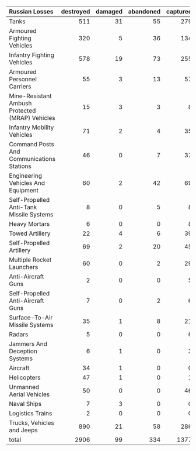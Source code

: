 | Russian Losses                                   |   destroyed |   damaged |   abandoned |   captured |   total |
|:-------------------------------------------------|------------:|----------:|------------:|-----------:|--------:|
| Tanks                                            |         511 |        31 |          55 |        279 |     876 |
| Armoured Fighting Vehicles                       |         320 |         5 |          36 |        134 |     495 |
| Infantry Fighting Vehicles                       |         578 |        19 |          73 |        255 |     925 |
| Armoured Personnel Carriers                      |          55 |         3 |          13 |         57 |     128 |
| Mine-Resistant Ambush Protected  (MRAP) Vehicles |          15 |         3 |           3 |          8 |      29 |
| Infantry Mobility Vehicles                       |          71 |         2 |           4 |         35 |     112 |
| Command Posts And Communications Stations        |          46 |         0 |           7 |         37 |      90 |
| Engineering Vehicles And Equipment               |          60 |         2 |          42 |         69 |     173 |
| Self-Propelled Anti-Tank Missile Systems         |           8 |         0 |           5 |          8 |      21 |
| Heavy Mortars                                    |           6 |         0 |           0 |          8 |      14 |
| Towed Artillery                                  |          22 |         4 |           6 |         39 |      71 |
| Self-Propelled Artillery                         |          69 |         2 |          20 |         45 |     136 |
| Multiple Rocket Launchers                        |          60 |         0 |           2 |         29 |      91 |
| Anti-Aircraft Guns                               |           2 |         0 |           0 |          5 |       7 |
| Self-Propelled Anti-Aircraft Guns                |           7 |         0 |           2 |          6 |      15 |
| Surface-To-Air Missile Systems                   |          35 |         1 |           8 |         21 |      65 |
| Radars                                           |           5 |         0 |           0 |          6 |      11 |
| Jammers And Deception Systems                    |           6 |         1 |           0 |          3 |      10 |
| Aircraft                                         |          34 |         1 |           0 |          0 |      35 |
| Helicopters                                      |          47 |         1 |           0 |          1 |      49 |
| Unmanned Aerial Vehicles                         |          50 |         0 |           0 |         46 |      96 |
| Naval Ships                                      |           7 |         3 |           0 |          0 |      10 |
| Logistics Trains                                 |           2 |         0 |           0 |          0 |       2 |
| Trucks, Vehicles and Jeeps                       |         890 |        21 |          58 |        286 |    1255 |
| total                                            |        2906 |        99 |         334 |       1377 |    4716 |
